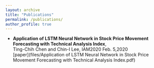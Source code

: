 ```yaml
---
layout: archive
title: "Publications"
permalink: /publications/
author_profile: true
---
```


- **Application of LSTM Neural Network in Stock Price Movement Forecasting with Technical Analysis Index**,  
Ting-Chih Chen and Chin-I Lee, IAM2020 Feb. 5,2020   
[paper](files/Application of LSTM Neural Network in Stock Price Movement Forecasting with Technical Analysis Index.pdf)
